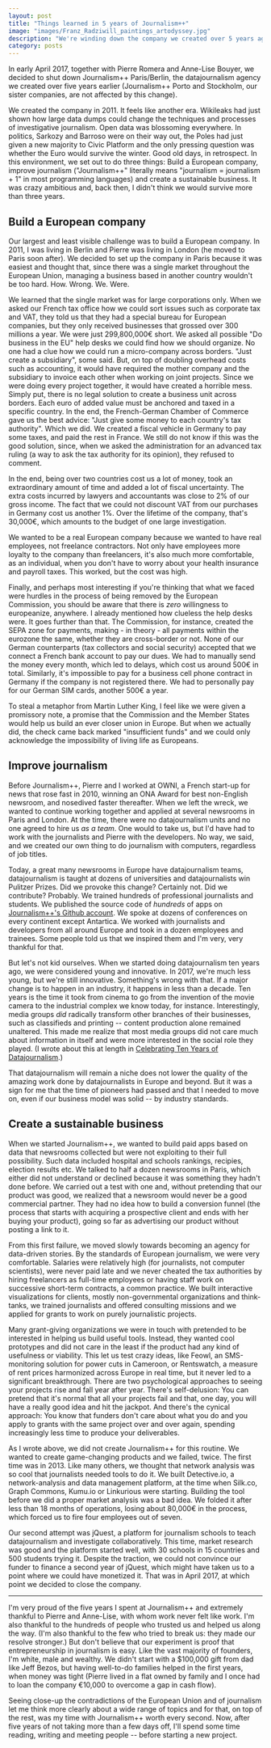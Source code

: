 ```yaml
---
layout: post
title: "Things learned in 5 years of Journalism++"
image: "images/Franz_Radziwill_paintings_artodyssey.jpg"
description: "We're winding down the company we created over 5 years ago. Time to reflect on what I learned."
category: posts
---
```


In early April 2017, together with Pierre Romera and Anne-Lise Bouyer, we decided to shut down Journalism++ Paris/Berlin, the datajournalism agency we created over five years earlier (Journalism++ Porto and Stockholm, our sister companies, are not affected by this change). 

We created the company in 2011. It feels like another era. Wikileaks had just shown how large data dumps could change the techniques and processes of investigative journalism. Open data was blossoming everywhere. In politics, Sarkozy and Barroso were on their way out, the Poles had just given a new majority to Civic Platform and the only pressing question was whether the Euro would survive the winter. Good old days, in retrospect. In this environment, we set out to do three things: Build a European company, improve journalism ("Journalism++" literally means "journalism = journalism + 1" in most programming languages) and create a sustainable business. It was crazy ambitious and, back then, I didn't think we would survive more than three years.

## Build a European company

Our largest and least visible challenge was to build a European company. In 2011, I was living in Berlin and Pierre was living in London (he moved to Paris soon after). We decided to set up the company in Paris because it was easiest<note content="The French have a type of limited liability, stock company, the société par actions simplifiée, with no capital requirements."> and thought that, since there was a single market throughout the European Union, managing a business based in another country wouldn't be too hard. How. Wrong. We. Were.

We learned that the single market was for large corporations only. When we asked our French tax office how we could sort issues such as corporate tax and VAT, they told us that they had a special bureau for European companies, but they only received businesses that grossed over 300 millions a year. We were just 299,800,000€ short. We asked all possible "Do business in the EU" help desks we could find how we should organize. No one had a clue how we could run a micro-company across borders. "Just create a subsidiary", some said. But, on top of doubling overhead costs such as accounting, it would have required the mother company and the subsidiary to invoice each other when working on joint projects. Since we were doing every project together, it would have created a horrible mess. Simply put, there is no legal solution to create a business unit across borders.<note content="Of course, you could argue that there is the [European Limited Liability Company](http://europa.eu/youreurope/business/start-grow/european-company-legal-form/index_en.htm#). Suffice to say that this specific legal form is itself different in each Member State to realize how useless it is for entrepreneurs."> Each euro of added value must be anchored and taxed in a specific country. In the end, the French-German Chamber of Commerce gave us the best advice: "Just give some money to each country's tax authority". Which we did. We created a fiscal vehicle in Germany to pay some taxes,<note content="A _Selbstständige Zweigstelle_, which gave us a fiscal number, with which we could hire under German law."> and paid the rest in France. We still do not know if this was the good solution, since, when we asked the administration for an advanced tax ruling (a way to ask the tax authority for its opinion), they refused to comment.

In the end, being over two countries cost us a lot of money, took an extraordinary amount of time and added a lot of fiscal uncertainty. The extra costs incurred by lawyers and accountants was close to 2% of our gross income. The fact that we could not discount VAT from our purchases in Germany cost us another 1%. Over the lifetime of the company, that's 30,000€, which amounts to the budget of one large investigation.

We wanted to be a real European company because we wanted to have real employees, not freelance contractors. Not only have employees more loyalty to the company than freelancers, it's also much more comfortable, as an individual, when you don't have to worry about your health insurance and payroll taxes. This worked, but the cost was high.

Finally, and perhaps most interesting if you're thinking that what we faced were hurdles in the process of being removed by the European Commission, you should be aware that there is _zero_ willingness to europeanize, anywhere. I already mentioned how clueless the help desks were. It goes further than that. The Commission, for instance, created the SEPA zone for payments, making - in theory - all payments within the eurozone the same, whether they are cross-border or not. None of our German counterparts (tax collectors and social security) accepted that we connect a French bank account to pay our dues. We had to manually send the money every month, which led to delays, which cost us around 500€ in total. Similarly, it's impossible to pay for a business cell phone contract in Germany if the company is not registered there. We had to personally pay for our German SIM cards, another 500€ a year.<note content="If anything, the roaming regulation made things worse for us. By letting providers add a _fair use_ clause to their roaming provisions, the Commission destroyed the nascent market for real Europe-wide contracts. There were a few options before December 2016, there are none today, as all contracts are capped at 30 days of roaming per year.">

To steal a metaphor from Martin Luther King, I feel like we were given a promissory note, a promise that the Commission and the Member States would help us build an ever closer union in Europe. But when we actually did, the check came back marked "insufficient funds" and we could only acknowledge the impossibility of living life as Europeans.<note content="Is the comparison with the what MLK described adequate? It's certain that the situation of Europeans today cannot be compared with the lives of African Americans in the 1960's. It's also true that the lives of those who believed their rights as Europeans were foverer have been, for those who had their savings in Greek or Cypriot banks, or will be, for Brits living in Europe and European living in Britain, dramatically changed for the worse.">

## Improve journalism

Before Journalism++, Pierre and I worked at OWNI, a French start-up for news that rose fast in 2010, winning an ONA Award for best non-English newsroom, and nosedived faster thereafter. When we left the wreck, we wanted to continue working together and applied at several newsrooms in Paris and London. At the time, there were no datajournalism units and no one agreed to hire us _as a team_. One would to take us, but I'd have had to work with the journalists and Pierre with the developers. No way, we said, and we created our own thing to do journalism with computers, regardless of job titles.

Today, a great many newsrooms in Europe have datajournalism teams, datajournalism is taught at dozens of universities and datajournalists win Pulitzer Prizes. Did we provoke this change? Certainly not. Did we contribute? Probably. We trained hundreds of professional journalists and students. We published the source code of _hundreds_ of apps on [Journalism++'s Github account](https://github.com/jplusplus/). We spoke at dozens of conferences on every continent except Antartica.<note content="That's taking the large definition of Oceania, though."> We worked with journalists and developers from all around Europe and took in a dozen employees and trainees. Some people told us that we inspired them and I'm very, very thankful for that.

But let's not kid ourselves. When we started doing datajournalism ten years ago, we were considered young and innovative. In 2017, we're much less young, but we're still innovative. Something's wrong with that. If a major change is to happen in an industry, it happens in less than a decade. Ten years is the time it took from cinema to go from the invention of the movie camera to the industrial complex we know today, for instance. Interestingly, media groups _did_ radically transform other branches of their businesses, such as classifieds and printing -- content production alone remained unaltered. This made me realize that most media groups did not care much about information in itself and were more interested in the social role they played. (I wrote about this at length in [Celebrating Ten Years of Datajournalism](http://blog.nkb.fr/ten-years-datajournalism).)

That datajournalism will remain a niche does not lower the quality of the amazing work done by datajournalists in Europe and beyond. But it was a sign for me that the time of pioneers had passed and that I needed to move on, even if our business model was solid -- by industry standards.

## Create a sustainable business

When we started Journalism++, we wanted to build paid apps based on data that newsrooms collected but were not exploiting to their full possibility. Such data included hospital and schools rankings, recipies, election results etc. We talked to half a dozen newsrooms in Paris, which either did not understand or declined because it was something they hadn't done before. We carried out a test with one and, without pretending that our product was good, we realized that a newsroom would never be a good commercial partner. They had no idea how to build a conversion funnel (the process that starts with acquiring a prospective client and ends with her buying your product), going so far as advertising our product without posting a link to it.

From this first failure, we moved slowly towards becoming an agency for data-driven stories. By the standards of European journalism, we were very comfortable. Salaries were relatively high (for journalists, not computer scientists), were never paid late and we never cheated the tax authorities by hiring freelancers as full-time employees or having staff work on successive short-term contracts, a common practice. We built interactive visualizations for clients, mostly non-governmental organizations and think-tanks, we trained journalists and offered consulting missions and we applied for grants to work on purely journalistic projects.

Many grant-giving organizations we were in touch with<note content="This does not apply to JournalismFund and JournalismGrants, which fund stories."> pretended to be interested in helping us build useful tools. Instead, they wanted cool prototypes and did not care in the least if the product had any kind of usefulness or viability.<note content="If they did, they would accept failures and research them, which they do not do. I wrote about this issue in [Collaboration in journalism](http://blog.nkb.fr/collaboration)."> This let us test crazy ideas, like Feowl, an SMS-monitoring solution for power cuts in Cameroon, or Rentswatch, a measure of rent prices harmonized across Europe in real time, but it never led to a significant breakthrough. There are two psychological approaches to seeing your projects rise and fall year after year. There's self-delusion: You can pretend that it's normal that all your projects fail and that, one day, you will have a really good idea and hit the jackpot. And there's the cynical approach: You know that funders don't care about what you do and you apply to grants with the same project over and over again, spending increasingly less time to produce your deliverables.

As I wrote above, we did not create Journalism++ for this routine. We wanted to create game-changing products and we failed, twice. The first time was in 2013. Like many others, we thought that network analysis was so cool that journalists needed tools to do it. We built Detective.io, a network-analysis and data management platform, at the time when Silk.co, Graph Commons, Kumu.io or Linkurious were starting. Building the tool before we did a proper market analysis was a bad idea. We folded it after less than 18 months of operations, losing about 80,000€ in the process, which forced us to fire four employees out of seven.

Our second attempt was jQuest, a platform for journalism schools to teach datajournalism and investigate collaboratively. This time, market research was good and the platform started well, with 30 schools in 15 countries and 500 students trying it. Despite the traction, we could not convince our funder to finance a second year of jQuest, which might have taken us to a point where we could have monetized it. That was in April 2017, at which point we decided to close the company.

***

I'm very proud of the five years I spent at Journalism++ and extremely thankful to Pierre and Anne-Lise, with whom work never felt like work. I'm also thankful to the hundreds of people who trusted us and helped us along the way. (I'm also thankful to the few who tried to break us: they made our resolve stronger.) But don't believe that our experiment is proof that entrepreneurship in journalism is easy. Like the vast majority of founders, I'm white, male and wealthy.<note content="Read [Entrepreneurs don’t have a special gene for risk—they come from families with money](https://qz.com/455109/entrepreneurs-dont-have-a-special-gene-for-risk-they-come-from-families-with-money/)."> We didn't start with a $100,000 gift from dad like Jeff Bezos,<note content="See [this Quora answer](https://www.quora.com/Who-were-the-original-investors-in-Amazon-and-how-much-pre-IPO-investment-did-Amazon-receive-in-total)."> but having well-to-do families helped in the first years, when money was tight (Pierre lived in a flat owned by family and I once had to loan the company €10,000 to overcome a gap in cash flow).

Seeing close-up the contradictions of the European Union and of journalism let me think more clearly about a wide range of topics and for that, on top of the rest, was my time with Journalism++ worth every second. Now, after five years of not taking more than a few days off, I'll spend some time reading, writing and meeting people -- before starting a new project.
